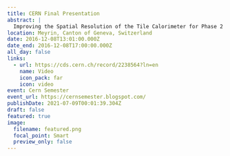 ```yaml
---
title: CERN Final Presentation
abstract: |
  Improving the Spatial Resolution of the Tile Calorimeter for Phase 2 Upgrades
location: Meyrin, Canton of Geneva, Switzerland
date: 2016-12-08T13:01:00.000Z
date_end: 2016-12-08T17:00:00.000Z
all_day: false
links:
  - url: https://cds.cern.ch/record/2238564?ln=en
    name: Video
    icon_pack: far
    icon: video
event: Cern Semester
event_url: https://cernsemester.blogspot.com/
publishDate: 2021-07-09T00:01:39.304Z
draft: false
featured: true
image:
  filename: featured.png
  focal_point: Smart
  preview_only: false
---
```

